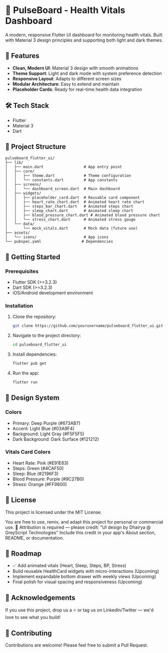 # 🏥 PulseBoard - Health Vitals Dashboard

A modern, responsive Flutter UI dashboard for monitoring health vitals. Built with Material 3 design principles and supporting both light and dark themes.

## 📱 Features

- **Clean, Modern UI**: Material 3 design with smooth animations
- **Theme Support**: Light and dark mode with system preference detection
- **Responsive Layout**: Adapts to different screen sizes
- **Modular Architecture**: Easy to extend and maintain
- **Placeholder Cards**: Ready for real-time health data integration

## 🛠 Tech Stack

- Flutter
- Material 3
- Dart

## 📁 Project Structure

```
pulseboard_flutter_ui/
├── lib/
│   ├── main.dart                  # App entry point
│   ├── core/
│   │   ├── theme.dart             # Theme configuration
│   │   └── constants.dart         # App constants
│   ├── screens/
│   │   └── dashboard_screen.dart  # Main dashboard
│   ├── widgets/
│   │   ├── placeholder_card.dart  # Reusable card component
│   │   ├── heart_rate_chart.dart  # Animated heart rate chart
│   │   ├── steps_bar_chart.dart   # Animated steps chart
│   │   ├── sleep_chart.dart       # Animated sleep chart
│   │   ├── blood_pressure_chart.dart # Animated blood pressure chart
│   │   └── stress_chart.dart      # Animated stress gauge
│   └── data/
│       └── mock_vitals.dart       # Mock data (future use)
├── assets/
│   └── icons/                     # App icons
└── pubspec.yaml                  # Dependencies

```

## 🚀 Getting Started

### Prerequisites

- Flutter SDK (>=3.2.3)
- Dart SDK (>=3.2.3)
- iOS/Android development environment

### Installation

1. Clone the repository:
   ```bash
   git clone https://github.com/yourusername/pulseboard_flutter_ui.git
   ```

2. Navigate to the project directory:
   ```bash
   cd pulseboard_flutter_ui
   ```

3. Install dependencies:
   ```bash
   flutter pub get
   ```

4. Run the app:
   ```bash
   flutter run
   ```

## 🎨 Design System

### Colors

- Primary: Deep Purple (#673AB7)
- Accent: Light Blue (#03A9F4)
- Background: Light Gray (#F5F5F5)
- Dark Background: Dark Surface (#121212)

### Vitals Card Colors

- Heart Rate: Pink (#E91E63)
- Steps: Green (#4CAF50)
- Sleep: Blue (#2196F3)
- Blood Pressure: Purple (#9C27B0)
- Stress: Orange (#FF9800)

## 📄 License

This project is licensed under the MIT License.

You are free to use, remix, and adapt this project for personal or commercial use.
📝 Attribution is required — please credit:
"UI design by Dhairya @ GreyScript Technologies"
Include this credit in your app's About section, README, or documentation.

## 🚀 Roadmap

- ✅ Add animated vitals (Heart, Sleep, Steps, BP, Stress)
- Build reusable HealthCard widgets with micro-interactions (Upcoming)
- Implement expandable bottom drawer with weekly views (Upcoming)
- Final polish for visual spacing and responsiveness (Upcoming)


## 🙌 Acknowledgements

If you use this project, drop us a ⭐ or tag us on LinkedIn/Twitter — we'd love to see what you build!

## 🤝 Contributing

Contributions are welcome! Please feel free to submit a Pull Request.

